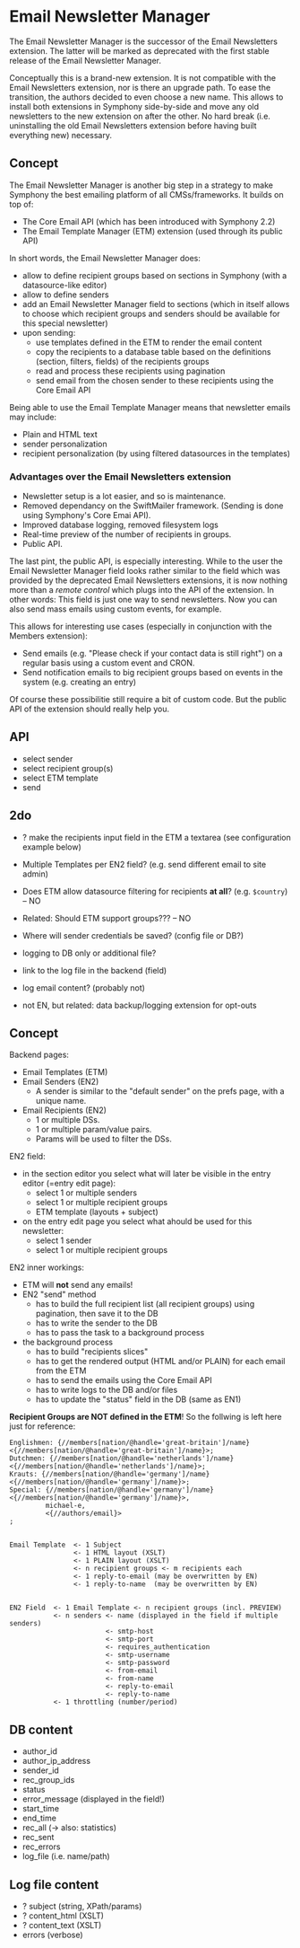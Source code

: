 # Email Newsletter Manager

The Email Newsletter Manager is the successor of the Email Newsletters extension. The latter will be marked as deprecated with the first stable release of the Email Newsletter Manager.

Conceptually this is a brand-new extension. It is not compatible with the Email Newsletters extension, nor is there an upgrade path. To ease the transition, the authors decided to even choose a new name. This allows to install both extensions in Symphony side-by-side and move any old newsletters to the new extension on after the other. No hard break (i.e. uninstalling the old Email Newsletters extension before having built everything new) necessary.


## Concept

The Email Newsletter Manager is another big step in a strategy to make Symphony the best emailing platform of all CMSs/frameworks. It builds on top of:

- The Core Email API (which has been introduced with Symphony 2.2)
- The Email Template Manager (ETM) extension (used through its public API)

In short words, the Email Newsletter Manager does:

- allow to define recipient groups based on sections in Symphony (with a datasource-like editor)
- allow to define senders
- add an Email Newsletter Manager field to sections (which in itself allows to choose which recipient groups and senders should be available for this special newsletter)
- upon sending:
	- use templates defined in the ETM to render the email content
	- copy the recipients to a database table based on the definitions (section, filters, fields) of the recipients groups
	- read and process these recipients using pagination
	- send email from the chosen sender to these recipients using the Core Email API

Being able to use the Email Template Manager means that newsletter emails may include:

- Plain and HTML text
- sender personalization
- recipient personalization (by using filtered datasources in the templates)


### Advantages over the Email Newsletters extension

- Newsletter setup is a lot easier, and so is maintenance.
- Removed dependancy on the SwiftMailer framework. (Sending is done using Symphony's Core Emai API).
- Improved database logging, removed filesystem logs
- Real-time preview of the number of recipients in groups.
- Public API.

The last pint, the public API, is especially interesting. While to the user the Email Newsletter Manager field looks rather similar to the field which was provided by the deprecated Email Newsletters extensions, it is now nothing more than a *remote control* which plugs into the API of the extension. In other words: This field is just one way to send newsletters. Now you can also send mass emails using custom events, for example.

This allows for interesting use cases (especially in conjunction with the Members extension):

- Send emails (e.g. "Please check if your contact data is still right") on a regular basis using a custom event and CRON.
- Send notification emails to big recipient groups based on events in the system (e.g. creating an entry)

Of course these possibilitie still require a bit of custom code. But the public API of the extension should really help you.


## API

<!--
	TODO Add the API :-)
-->
- select sender
- select recipient group(s)
- select ETM template
- send


## 2do

- ? make the recipients input field in the ETM a textarea (see configuration example below)

- Multiple Templates per EN2 field? (e.g. send different email to site admin)
- Does ETM allow datasource filtering for recipients **at all**? (e.g. `$country`) – NO
- Related: Should ETM support groups??? – NO
- Where will sender credentials be saved? (config file or DB?)
- logging to DB only or additional file?
- link to the log file in the backend (field)
- log email content? (probably not)
- not EN, but related: data backup/logging extension for opt-outs


## Concept

Backend pages:

- Email Templates (ETM)
- Email Senders (EN2)
	- A sender is similar to the "default sender" on the prefs page, with a unique name.
- Email Recipients (EN2)
	- 1 or multiple DSs.
	- 1 or multiple param/value pairs.
	- Params will be used to filter the DSs.

EN2 field:

- in the section editor you select what will later be visible in the entry editor (=entry edit page):
	- select 1 or multiple senders
	- select 1 or multiple recipient groups
	- ETM template (layouts + subject)
- on the entry edit page you select what ahould be used for this newsletter:
	- select 1 sender
	- select 1 or multiple recipient groups

EN2 inner workings:

- ETM will __not__ send any emails!
- EN2 "send" method
	- has to build the full recipient list (all recipient groups) using pagination, then save it to the DB
	- has to write the sender to the DB
	- has to pass the task to a background process
- the background process
	- has to build "recipients slices"
	- has to get the rendered output (HTML and/or PLAIN) for each email from the ETM
	- has to send the emails using the Core Email API
	- has to write logs to the DB and/or files
	- has to update the "status" field in the DB (same as EN1)


**Recipient Groups are NOT defined in the ETM**! So the follwing is left here just for reference:

	Englishmen: {//members[nation/@handle='great-britain']/name} <{//members[nation/@handle='great-britain']/name}>;
	Dutchmen: {//members[nation/@handle='netherlands']/name} <{//members[nation/@handle='netherlands']/name}>;
	Krauts: {//members[nation/@handle='germany']/name} <{//members[nation/@handle='germany']/name}>;
	Special: {//members[nation/@handle='germany']/name} <{//members[nation/@handle='germany']/name}>,
	         michael-e,
	         <{//authors/email}>
	;


	Email Template  <- 1 Subject
	                <- 1 HTML layout (XSLT)
	                <- 1 PLAIN layout (XSLT)
	                <- n recipient groups <- m recipients each
	                <- 1 reply-to-email (may be overwritten by EN)
	                <- 1 reply-to-name  (may be overwritten by EN)


	EN2 Field  <- 1 Email Template <- n recipient groups (incl. PREVIEW)
	           <- n senders <- name (displayed in the field if multiple senders)
	                        <- smtp-host
	                        <- smtp-port
	                        <- requires_authentication
	                        <- smtp-username
	                        <- smtp-password
	                        <- from-email
	                        <- from-name
	                        <- reply-to-email
	                        <- reply-to-name
	           <- 1 throttling (number/period)


## DB content

- author_id
- author_ip_address
- sender_id
- rec_group_ids
- status
- error_message (displayed in the field!)
- start_time
- end_time
- rec_all (-> also: statistics)
- rec_sent
- rec_errors
- log_file (i.e. name/path)

## Log file content

- ? subject (string, XPath/params)
- ? content_html (XSLT)
- ? content_text (XSLT)
- errors (verbose)


